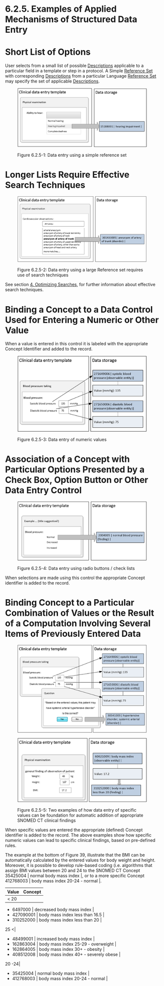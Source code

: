 # 6.2.5. Examples of Applied Mechanisms of Structured Data Entry

# Short List of Options

User selects from a small list of possible [Descriptions](https://confluence.ihtsdotools.org/display/DOCGLOSS/Description "Glossary link: Descriptions") applicable to a particular field in a template or step in a protocol. A Simple [Reference Set](https://confluence.ihtsdotools.org/display/DOCGLOSS/Reference+Set "Glossary link: Reference Set") with corresponding [Descriptions](https://confluence.ihtsdotools.org/display/DOCGLOSS/Description "Glossary link: Descriptions") from a particular Language [Reference Set](https://confluence.ihtsdotools.org/display/DOCGLOSS/Reference+Set "Glossary link: Reference Set") may specify the set of applicable [Descriptions](https://confluence.ihtsdotools.org/display/DOCGLOSS/Description "Glossary link: Descriptions"). 

<figure><img src="../../images/52170543.png" alt="" title=""><figcaption><p>Figure 6.2.5-1: Data entry using a simple reference set</p></figcaption></figure>

# Longer Lists Require Effective Search Techniques

<figure><img src="../../images/52170542.png" alt="" title=""><figcaption><p>Figure 6.2.5-2: Data entry using a large Reference set requires use of search techniques</p></figcaption></figure>

See section [4\. Optimizing Searches](4.-Optimizing-Searches_33490598.html), for further information about effective search techniques. 

# Binding a Concept to a Data Control Used for Entering a Numeric or Other Value

When a value is entered in this control it is labeled with the appropriate Concept Identifier and added to the record. 

<figure><img src="../../images/52170541.png" alt="" title=""><figcaption><p>Figure 6.2.5-3: Data entry of numeric values</p></figcaption></figure>

# Association of a Concept with Particular Options Presented by a Check Box, Option Button or Other Data Entry Control 

<figure><img src="../../images/52170540.png" alt="" title=""><figcaption><p>Figure 6.2.5-4: Data entry using radio buttons / check lists</p></figcaption></figure>

When selections are made using this control the appropriate Concept identifier is added to the record. 

# Binding Concept to a Particular Combination of Values or the Result of a Computation Involving Several Items of Previously Entered Data 

<figure><img src="../../images/52170538.png" alt="" title=""></figure>

<figure><img src="../../images/52170539.png" alt="" title=""><figcaption><p>Figure 6.2.5-5: Two examples of how data entry of specific values can be foundation for automatic addition of appropriate SNOMED CT clinical findings</p></figcaption></figure>

When specific values are entered the appropriate (defined) Concept identifier is added to the record. The above examples show how specific numeric values can lead to specific clinical findings, based on pre-defined rules. 

The example at the bottom of Figure 39, illustrate that the BMI can be automatically calculated by the entered values for body weight and height. Moreover, it is possible to develop rule-based coding (i.e. algorithms that assign BMI values between 20 and 24 to the SNOMED CT Concept 35425004 | normal body mass index |, or to a more specific Concept 412768003 | body mass index 20-24 - normal |.

Value| Concept  
---|---  
< 20| 

  * 6497000 | decreased body mass index |
  * 427090001 | body mass index less than 16.5 |
  * 310252000 | body mass index less than 20 |

  
25 <| 

  * 48499001 | increased body mass index |
  * 162863004 | body mass index 25-29 - overweight |
  * 162864005 | body mass index 30+ - obesity |
  * 408512008 | body mass index 40+ - severely obese |

  
20 -24| 

  * 35425004 | normal body mass index |
  * 412768003 | body mass index 20-24 - normal |

